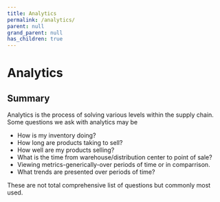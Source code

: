 ```yaml
---
title: Analytics
permalink: /analytics/
parent: null
grand_parent: null
has_children: true
---
```


# Analytics

## Summary

Analytics is the process of solving various levels within the supply chain. Some questions we ask with analytics may be

- How is my inventory doing?
- How long are products taking to sell?
- How well are my products selling?
- What is the time from warehouse/distribution center to point of sale?
- Viewing metrics-generically-over periods of time or in comparrison.
- What trends are presented over periods of time?

These are not total comprehensive list of questions but commonly most used.